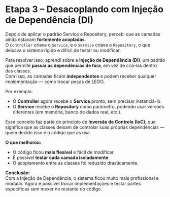 # Etapa 3 – Desacoplando com Injeção de Dependência (DI)

Depois de aplicar o padrão Service e Repository, percebi que as camadas ainda estavam **fortemente acopladas**.  
O `Controller` criava o `Service`, e o `Service` criava o `Repository`, o que deixava o sistema rígido e difícil de testar ou modificar.

Para resolver isso, aprendi sobre a **Injeção de Dependência (DI)**, um padrão que permite **passar as dependências de fora**, em vez de criá-las dentro das classes.  
Com isso, as camadas ficam **independentes** e podem receber qualquer implementação — como trocar peças de LEGO.

Por exemplo:
- O **Controller** agora recebe o **Service** pronto, sem precisar instanciá-lo.  
- O **Service** recebe o **Repository** como parâmetro, podendo usar versões diferentes (em memória, banco de dados real, etc.).  

Esse conceito faz parte do princípio de **Inversão de Controle (IoC)**, que significa que as classes deixam de controlar suas próprias dependências — quem decide isso é o código que as usa.

**O que melhorou:**
- O código ficou **mais flexível** e fácil de modificar.  
- É possível **testar cada camada isoladamente**.  
- O acoplamento entre as classes foi reduzido drasticamente.

**Conclusão:**  
Com a Injeção de Dependência, o sistema ficou muito mais profissional e modular. Agora é possível trocar implementações e testar partes específicas sem mexer no restante do código.
